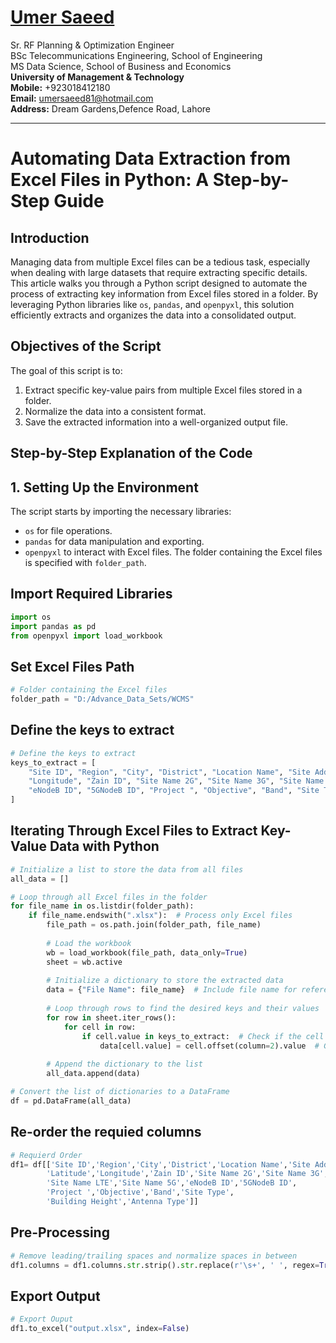 #  [Umer Saeed](https://www.linkedin.com/in/engumersaeed/)
Sr. RF Planning & Optimization Engineer<br>
BSc Telecommunications Engineering, School of Engineering<br>
MS Data Science, School of Business and Economics<br>
**University of Management & Technology**<br>
**Mobile:**     +923018412180<br>
**Email:**  umersaeed81@hotmail.com<br>
**Address:** Dream Gardens,Defence Road, Lahore<br>

-----------------------------------------------------
# Automating Data Extraction from Excel Files in Python: A Step-by-Step Guide

## Introduction
Managing data from multiple Excel files can be a tedious task, especially when dealing with large datasets that require extracting specific details. This article walks you through a Python script designed to automate the process of extracting key information from Excel files stored in a folder. By leveraging Python libraries like `os`, `pandas`, and `openpyxl`, this solution efficiently extracts and organizes the data into a consolidated output.

## Objectives of the Script
The goal of this script is to:

1. Extract specific key-value pairs from multiple Excel files stored in a folder.
2. Normalize the data into a consistent format.
3. Save the extracted information into a well-organized output file.

## Step-by-Step Explanation of the Code

## 1. Setting Up the Environment
The script starts by importing the necessary libraries:

- `os` for file operations.
- `pandas` for data manipulation and exporting.
- `openpyxl` to interact with Excel files.
The folder containing the Excel files is specified with `folder_path`.

## Import Required Libraries
```python
import os
import pandas as pd
from openpyxl import load_workbook
```

## Set Excel Files Path 

```python
# Folder containing the Excel files
folder_path = "D:/Advance_Data_Sets/WCMS"  
```

## Define the keys to extract
```python
# Define the keys to extract
keys_to_extract = [
    "Site ID", "Region", "City", "District", "Location Name", "Site Address", "Latitude",
    "Longitude", "Zain ID", "Site Name 2G", "Site Name 3G", "Site Name LTE", "Site Name 5G",
    "eNodeB ID", "5GNodeB ID", "Project ", "Objective", "Band", "Site Type", "Building Height", "Antenna Type"
]
```

## Iterating Through Excel Files to Extract Key-Value Data with Python

```python
# Initialize a list to store the data from all files
all_data = []

# Loop through all Excel files in the folder
for file_name in os.listdir(folder_path):
    if file_name.endswith(".xlsx"):  # Process only Excel files
        file_path = os.path.join(folder_path, file_name)
        
        # Load the workbook
        wb = load_workbook(file_path, data_only=True)
        sheet = wb.active
        
        # Initialize a dictionary to store the extracted data
        data = {"File Name": file_name}  # Include file name for reference
        
        # Loop through rows to find the desired keys and their values
        for row in sheet.iter_rows():
            for cell in row:
                if cell.value in keys_to_extract:  # Check if the cell value is one of the keys
                    data[cell.value] = cell.offset(column=2).value  # Get the value from the adjacent cell
        
        # Append the dictionary to the list
        all_data.append(data)

# Convert the list of dictionaries to a DataFrame
df = pd.DataFrame(all_data)
```

## Re-order the requied columns
```python
# Requierd Order
df1= df[['Site ID','Region','City','District','Location Name','Site Address',
        'Latitude','Longitude','Zain ID','Site Name 2G','Site Name 3G',
        'Site Name LTE','Site Name 5G','eNodeB ID','5GNodeB ID',
        'Project ','Objective','Band','Site Type',
        'Building Height','Antenna Type']]
```

## Pre-Processing
```python
# Remove leading/trailing spaces and normalize spaces in between
df1.columns = df1.columns.str.strip().str.replace(r'\s+', ' ', regex=True)
```

## Export Output
```python
# Export Ouput
df1.to_excel("output.xlsx", index=False)
```
